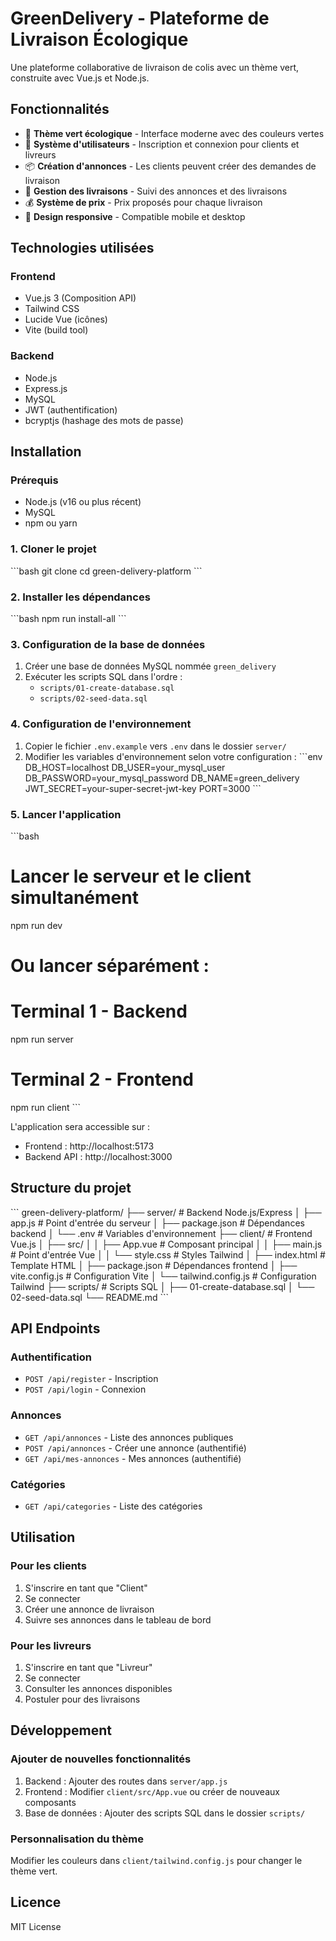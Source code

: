 # GreenDelivery - Plateforme de Livraison Écologique

Une plateforme collaborative de livraison de colis avec un thème vert, construite avec Vue.js et Node.js.

## Fonctionnalités

- 🌱 **Thème vert écologique** - Interface moderne avec des couleurs vertes
- 👥 **Système d'utilisateurs** - Inscription et connexion pour clients et livreurs
- 📦 **Création d'annonces** - Les clients peuvent créer des demandes de livraison
- 🚚 **Gestion des livraisons** - Suivi des annonces et des livraisons
- 💰 **Système de prix** - Prix proposés pour chaque livraison
- 📱 **Design responsive** - Compatible mobile et desktop

## Technologies utilisées

### Frontend
- Vue.js 3 (Composition API)
- Tailwind CSS
- Lucide Vue (icônes)
- Vite (build tool)

### Backend
- Node.js
- Express.js
- MySQL
- JWT (authentification)
- bcryptjs (hashage des mots de passe)

## Installation

### Prérequis
- Node.js (v16 ou plus récent)
- MySQL
- npm ou yarn

### 1. Cloner le projet
\`\`\`bash
git clone <repository-url>
cd green-delivery-platform
\`\`\`

### 2. Installer les dépendances
\`\`\`bash
npm run install-all
\`\`\`

### 3. Configuration de la base de données
1. Créer une base de données MySQL nommée `green_delivery`
2. Exécuter les scripts SQL dans l'ordre :
   - `scripts/01-create-database.sql`
   - `scripts/02-seed-data.sql`

### 4. Configuration de l'environnement
1. Copier le fichier `.env.example` vers `.env` dans le dossier `server/`
2. Modifier les variables d'environnement selon votre configuration :
\`\`\`env
DB_HOST=localhost
DB_USER=your_mysql_user
DB_PASSWORD=your_mysql_password
DB_NAME=green_delivery
JWT_SECRET=your-super-secret-jwt-key
PORT=3000
\`\`\`

### 5. Lancer l'application
\`\`\`bash
# Lancer le serveur et le client simultanément
npm run dev

# Ou lancer séparément :
# Terminal 1 - Backend
npm run server

# Terminal 2 - Frontend
npm run client
\`\`\`

L'application sera accessible sur :
- Frontend : http://localhost:5173
- Backend API : http://localhost:3000

## Structure du projet

\`\`\`
green-delivery-platform/
├── server/                 # Backend Node.js/Express
│   ├── app.js             # Point d'entrée du serveur
│   ├── package.json       # Dépendances backend
│   └── .env               # Variables d'environnement
├── client/                # Frontend Vue.js
│   ├── src/
│   │   ├── App.vue        # Composant principal
│   │   ├── main.js        # Point d'entrée Vue
│   │   └── style.css      # Styles Tailwind
│   ├── index.html         # Template HTML
│   ├── package.json       # Dépendances frontend
│   ├── vite.config.js     # Configuration Vite
│   └── tailwind.config.js # Configuration Tailwind
├── scripts/               # Scripts SQL
│   ├── 01-create-database.sql
│   └── 02-seed-data.sql
└── README.md
\`\`\`

## API Endpoints

### Authentification
- `POST /api/register` - Inscription
- `POST /api/login` - Connexion

### Annonces
- `GET /api/annonces` - Liste des annonces publiques
- `POST /api/annonces` - Créer une annonce (authentifié)
- `GET /api/mes-annonces` - Mes annonces (authentifié)

### Catégories
- `GET /api/categories` - Liste des catégories

## Utilisation

### Pour les clients
1. S'inscrire en tant que "Client"
2. Se connecter
3. Créer une annonce de livraison
4. Suivre ses annonces dans le tableau de bord

### Pour les livreurs
1. S'inscrire en tant que "Livreur"
2. Se connecter
3. Consulter les annonces disponibles
4. Postuler pour des livraisons

## Développement

### Ajouter de nouvelles fonctionnalités
1. Backend : Ajouter des routes dans `server/app.js`
2. Frontend : Modifier `client/src/App.vue` ou créer de nouveaux composants
3. Base de données : Ajouter des scripts SQL dans le dossier `scripts/`

### Personnalisation du thème
Modifier les couleurs dans `client/tailwind.config.js` pour changer le thème vert.

## Licence

MIT License
